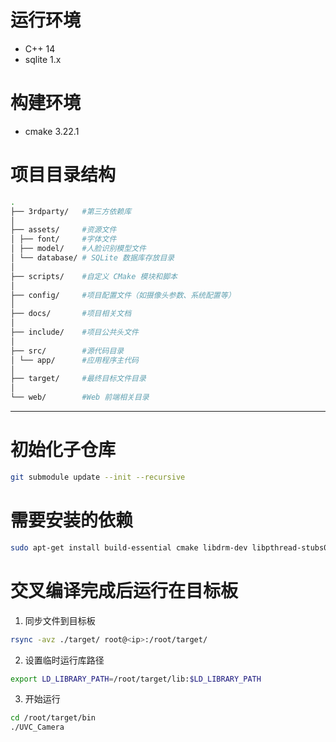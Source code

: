 # 运行环境
- C++ 14
- sqlite 1.x

# 构建环境
- cmake 3.22.1

# 项目目录结构

```bash
.
├── 3rdparty/   #第三方依赖库
│
├── assets/     #资源文件
│ ├── font/     #字体文件
│ ├── model/    #人脸识别模型文件
│ └── database/ # SQLite 数据库存放目录
│
├── scripts/    #自定义 CMake 模块和脚本
│
├── config/     #项目配置文件（如摄像头参数、系统配置等）
│
├── docs/       #项目相关文档
│
├── include/    #项目公共头文件
│
├── src/        #源代码目录
│ └── app/      #应用程序主代码
│
├── target/     #最终目标文件目录
│
└── web/        #Web 前端相关目录
```

---

# 初始化子仓库
```bash
git submodule update --init --recursive
```

# 需要安装的依赖
```bash
sudo apt-get install build-essential cmake libdrm-dev libpthread-stubs0-dev
```

# 交叉编译完成后运行在目标板

1. 同步文件到目标板
```bash
rsync -avz ./target/ root@<ip>:/root/target/
```

2. 设置临时运行库路径
```bash
export LD_LIBRARY_PATH=/root/target/lib:$LD_LIBRARY_PATH
```

3. 开始运行
```bash
cd /root/target/bin
./UVC_Camera
```
